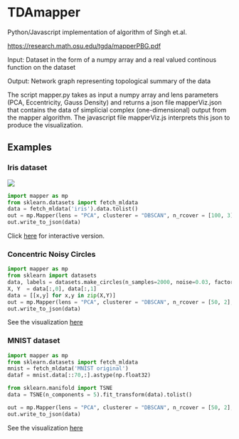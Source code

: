 # TDAmapper

Python/Javascript implementation of algorithm of Singh et.al.

https://research.math.osu.edu/tgda/mapperPBG.pdf

Input: Dataset in the form of a numpy array and a real valued continous function on the dataset

Output: Network graph representing topological summary of the data

The script mapper.py takes as input a numpy array and lens parameters (PCA, Eccentricity, Gauss Density) and returns a json file mapperViz.json that contains the data of simplicial complex (one-dimensional) output from the mapper algorithm. The javascript file mapperViz.js interprets this json to produce the visualization. 

## Examples

### Iris dataset

![](https://romiebanerjee.github.io/IRIS/mapper_iris.png)
```python
import mapper as mp
from sklearn.datasets import fetch_mldata
data = fetch_mldata('iris').data.tolist()
out = mp.Mapper(lens = "PCA", clusterer = "DBSCAN", n_rcover = [100, 3], clusterer_params  = (0.1,5))
out.write_to_json(data)
```
Click [here](https://romiebanerjee.github.io/IRIS/index.html) for interactive version.


### Concentric Noisy Circles

```python
import mapper as mp
from sklearn import datasets
data, labels = datasets.make_circles(n_samples=2000, noise=0.03, factor=0.5)
X, Y  = data[:,0], data[:,1]
data = [[x,y] for x,y in zip(X,Y)]
out = mp.Mapper(lens = "PCA", clusterer = "DBSCAN", n_rcover = [50, 2], clusterer_params  = (0.1,5))
out.write_to_json(data)
```
See the visualization [here](https://romiebanerjee.github.io/CIRCLES/index.html)

### MNIST dataset

```python
import mapper as mp
from sklearn.datasets import fetch_mldata
mnist = fetch_mldata('MNIST original')
dataf = mnist.data[::70,:].astype(np.float32)

from sklearn.manifold import TSNE
data = TSNE(n_components = 5).fit_transform(data).tolist()

out = mp.Mapper(lens = "PCA", clusterer = "DBSCAN", n_rcover = [50, 2], clusterer_params  = (0.1,5))
out.write_to_json(data)
```
See the visualization [here](https://romiebanerjee.github.io/MNIST)





